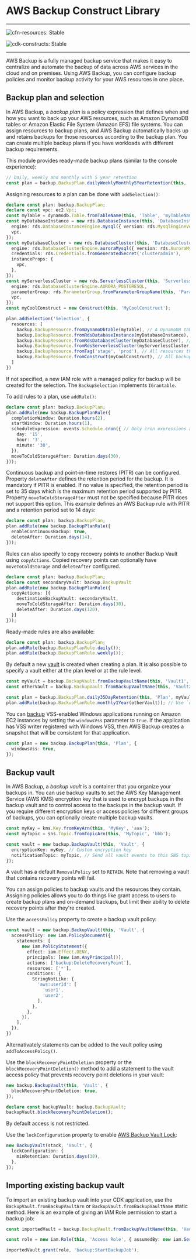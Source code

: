 # AWS Backup Construct Library
<!--BEGIN STABILITY BANNER-->

---

![cfn-resources: Stable](https://img.shields.io/badge/cfn--resources-stable-success.svg?style=for-the-badge)

![cdk-constructs: Stable](https://img.shields.io/badge/cdk--constructs-stable-success.svg?style=for-the-badge)

---

<!--END STABILITY BANNER-->

AWS Backup is a fully managed backup service that makes it easy to centralize and automate the
backup of data across AWS services in the cloud and on premises. Using AWS Backup, you can
configure backup policies and monitor backup activity for your AWS resources in one place.

## Backup plan and selection

In AWS Backup, a *backup plan* is a policy expression that defines when and how you want to back up
 your AWS resources, such as Amazon DynamoDB tables or Amazon Elastic File System (Amazon EFS) file
 systems. You can assign resources to backup plans, and AWS Backup automatically backs up and retains
 backups for those resources according to the backup plan. You can create multiple backup plans if you
 have workloads with different backup requirements.

This module provides ready-made backup plans (similar to the console experience):

```ts
// Daily, weekly and monthly with 5 year retention
const plan = backup.BackupPlan.dailyWeeklyMonthly5YearRetention(this, 'Plan');
```

Assigning resources to a plan can be done with `addSelection()`:

```ts
declare const plan: backup.BackupPlan;
declare const vpc: ec2.Vpc;
const myTable = dynamodb.Table.fromTableName(this, 'Table', 'myTableName');
const myDatabaseInstance = new rds.DatabaseInstance(this, 'DatabaseInstance', {
  engine: rds.DatabaseInstanceEngine.mysql({ version: rds.MysqlEngineVersion.VER_8_0_26 }),
  vpc,
});
const myDatabaseCluster = new rds.DatabaseCluster(this, 'DatabaseCluster', {
  engine: rds.DatabaseClusterEngine.auroraMysql({ version: rds.AuroraMysqlEngineVersion.VER_2_08_1 }),
  credentials: rds.Credentials.fromGeneratedSecret('clusteradmin'),
  instanceProps: {
    vpc,
  },
});
const myServerlessCluster = new rds.ServerlessCluster(this, 'ServerlessCluster', {
  engine: rds.DatabaseClusterEngine.AURORA_POSTGRESQL,
  parameterGroup: rds.ParameterGroup.fromParameterGroupName(this, 'ParameterGroup', 'default.aurora-postgresql10'),
  vpc,
});
const myCoolConstruct = new Construct(this, 'MyCoolConstruct');

plan.addSelection('Selection', {
  resources: [
    backup.BackupResource.fromDynamoDbTable(myTable), // A DynamoDB table
    backup.BackupResource.fromRdsDatabaseInstance(myDatabaseInstance), // A RDS instance
    backup.BackupResource.fromRdsDatabaseCluster(myDatabaseCluster), // A RDS database cluster
    backup.BackupResource.fromRdsServerlessCluster(myServerlessCluster), // An Aurora Serverless cluster
    backup.BackupResource.fromTag('stage', 'prod'), // All resources that are tagged stage=prod in the region/account
    backup.BackupResource.fromConstruct(myCoolConstruct), // All backupable resources in `myCoolConstruct`
  ]
})
```

If not specified, a new IAM role with a managed policy for backup will be
created for the selection. The `BackupSelection` implements `IGrantable`.

To add rules to a plan, use `addRule()`:

```ts
declare const plan: backup.BackupPlan;
plan.addRule(new backup.BackupPlanRule({
  completionWindow: Duration.hours(2),
  startWindow: Duration.hours(1),
  scheduleExpression: events.Schedule.cron({ // Only cron expressions are supported
    day: '15',
    hour: '3',
    minute: '30',
  }),
  moveToColdStorageAfter: Duration.days(30),
}));
```

Continuous backup and point-in-time restores (PITR) can be configured.
Property `deleteAfter` defines the retention period for the backup. It is mandatory if PITR is enabled.
If no value is specified, the retention period is set to 35 days which is the maximum retention period supported by PITR.
Property `moveToColdStorageAfter` must not be specified because PITR does not support this option.
This example defines an AWS Backup rule with PITR and a retention period set to 14 days:

```ts
declare const plan: backup.BackupPlan;
plan.addRule(new backup.BackupPlanRule({
  enableContinuousBackup: true,
  deleteAfter: Duration.days(14),
}));
```

Rules can also specify to copy recovery points to another Backup Vault using `copyActions`. Copied recovery points can
optionally have `moveToColdStorage` and `deleteAfter` configured.

```ts
declare const plan: backup.BackupPlan;
declare const secondaryVault: backup.BackupVault
plan.addRule(new backup.BackupPlanRule({
  copyActions: [{
    destinationBackupVault: secondaryVault,
    moveToColdStorageAfter: Duration.days(30),
    deleteAfter: Duration.days(120),
  }]
}));
```

Ready-made rules are also available:

```ts
declare const plan: backup.BackupPlan;
plan.addRule(backup.BackupPlanRule.daily());
plan.addRule(backup.BackupPlanRule.weekly());
```

By default a new [vault](#Backup-vault) is created when creating a plan.
It is also possible to specify a vault either at the plan level or at the
rule level.

```ts
const myVault = backup.BackupVault.fromBackupVaultName(this, 'Vault1', 'myVault');
const otherVault = backup.BackupVault.fromBackupVaultName(this, 'Vault2', 'otherVault');

const plan = backup.BackupPlan.daily35DayRetention(this, 'Plan', myVault); // Use `myVault` for all plan rules
plan.addRule(backup.BackupPlanRule.monthly1Year(otherVault)); // Use `otherVault` for this specific rule
```

You can [backup](https://docs.aws.amazon.com/aws-backup/latest/devguide/windows-backups.html)
VSS-enabled Windows applications running on Amazon EC2 instances by setting the `windowsVss`
parameter to `true`. If the application has VSS writer registered with Windows VSS,
then AWS Backup creates a snapshot that will be consistent for that application.

```ts
const plan = new backup.BackupPlan(this, 'Plan', {
  windowsVss: true,
});
```

## Backup vault

In AWS Backup, a *backup vault* is a container that you organize your backups in. You can use backup
vaults to set the AWS Key Management Service (AWS KMS) encryption key that is used to encrypt backups
in the backup vault and to control access to the backups in the backup vault. If you require different
encryption keys or access policies for different groups of backups, you can optionally create multiple
backup vaults.

```ts
const myKey = kms.Key.fromKeyArn(this, 'MyKey', 'aaa');
const myTopic = sns.Topic.fromTopicArn(this, 'MyTopic', 'bbb');

const vault = new backup.BackupVault(this, 'Vault', {
  encryptionKey: myKey, // Custom encryption key
  notificationTopic: myTopic, // Send all vault events to this SNS topic
});
```

A vault has a default `RemovalPolicy` set to `RETAIN`. Note that removing a vault
that contains recovery points will fail.

You can assign policies to backup vaults and the resources they contain. Assigning policies allows
you to do things like grant access to users to create backup plans and on-demand backups, but limit
their ability to delete recovery points after they're created.

Use the `accessPolicy` property to create a backup vault policy:

```ts
const vault = new backup.BackupVault(this, 'Vault', {
  accessPolicy: new iam.PolicyDocument({
    statements: [
      new iam.PolicyStatement({
        effect: iam.Effect.DENY,
        principals: [new iam.AnyPrincipal()],
        actions: ['backup:DeleteRecoveryPoint'],
        resources: ['*'],
        conditions: {
          StringNotLike: {
            'aws:userId': [
              'user1',
              'user2',
            ],
          },
        },
      }),
    ],
  }),
})
```

Alternativately statements can be added to the vault policy using `addToAccessPolicy()`.

Use the `blockRecoveryPointDeletion` property or the `blockRecoveryPointDeletion()` method to add
a statement to the vault access policy that prevents recovery point deletions in your vault:

```ts
new backup.BackupVault(this, 'Vault', {
  blockRecoveryPointDeletion: true,
});

declare const backupVault: backup.BackupVault;
backupVault.blockRecoveryPointDeletion();
```

By default access is not restricted.

Use the `lockConfiguration` property to enable [AWS Backup Vault Lock](https://docs.aws.amazon.com/aws-backup/latest/devguide/vault-lock.html):

```ts
new BackupVault(stack, 'Vault', {
  lockConfiguration: {
    minRetention: Duration.days(30),
  },
});
```

## Importing existing backup vault

To import an existing backup vault into your CDK application, use the `BackupVault.fromBackupVaultArn` or `BackupVault.fromBackupVaultName`
static method. Here is an example of giving an IAM Role permission to start a backup job:

```ts
const importedVault = backup.BackupVault.fromBackupVaultName(this, 'Vault', 'myVaultName');

const role = new iam.Role(this, 'Access Role', { assumedBy: new iam.ServicePrincipal('lambda.amazonaws.com') });

importedVault.grant(role, 'backup:StartBackupJob');
```
